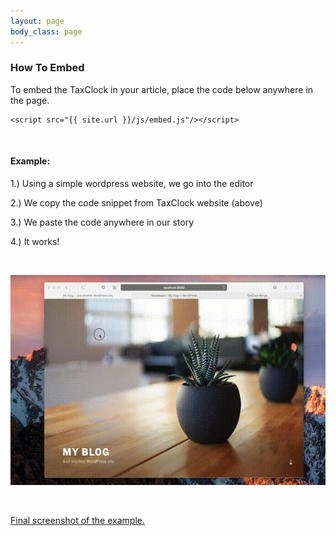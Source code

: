 ```yaml
---
layout: page
body_class: page
---
```


### How To Embed

To embed the TaxClock in your article, place the code below anywhere in the page.

```
<script src="{{ site.url }}/js/embed.js"/></script>
```

<br/>

#### Example:

1.) Using a simple wordpress website, we go into the editor

2.) We copy the code snippet from TaxClock website (above)

3.) We paste the code anywhere in our story

4.) It works!

<br/>

![Steps](tc.gif)

<br/>

<a href="screenshot.png" target="_blank"><i class="fa fa-file-image-o"></i> Final screenshot of the example.</a>
